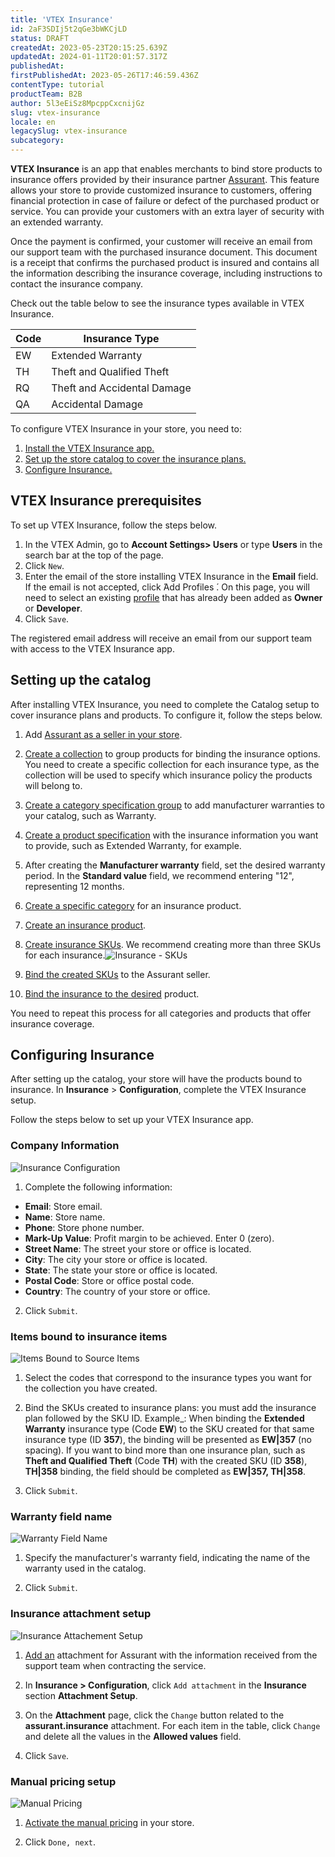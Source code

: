 ```yaml
---
title: 'VTEX Insurance'
id: 2aF3SDIj5t2qGe3bWKCjLD
status: DRAFT
createdAt: 2023-05-23T20:15:25.639Z
updatedAt: 2024-01-11T20:01:57.317Z
publishedAt: 
firstPublishedAt: 2023-05-26T17:46:59.436Z
contentType: tutorial
productTeam: B2B
author: 5l3eEiSz8MpcppCxcnijGz
slug: vtex-insurance
locale: en
legacySlug: vtex-insurance
subcategory: 
---
```


**VTEX Insurance** is an app that enables merchants to bind store products to insurance offers provided by their insurance partner [Assurant](https://www.assurant.com.br/). This feature allows your store to provide customized insurance to customers, offering financial protection in case of failure or defect of the purchased product or service. You can provide your customers with an extra layer of security with an extended warranty.

Once the payment is confirmed, your customer will receive an email from our support team with the purchased insurance document. This document is a receipt that confirms the purchased product is insured and contains all the information describing the insurance coverage, including instructions to contact the insurance company.

Check out the table below to see the insurance types available in VTEX Insurance.

Code   | Insurance Type
--------- | ------
EW | Extended Warranty
TH | Theft and Qualified Theft
RQ | Theft and Accidental Damage
QA | Accidental Damage

To configure VTEX Insurance in your store, you need to:

1. <a href="#vtex-insurance-prerequisites">Install the VTEX Insurance app.</a>
2. <a href="#setting-up-the-catalog">Set up the store catalog to cover the insurance plans.</a>
3. <a href="#configuring-insurance">Configure Insurance.</a>

## VTEX Insurance prerequisites
To set up VTEX Insurance, follow the steps below.

1. In the VTEX Admin, go to **Account Settings> Users** or type **Users** in the search bar at the top of the page.
2. Click `New`.
3. Enter the email of the store installing VTEX Insurance in the **Email** field. If the email is not accepted, click  ́Add Profiles ́. On this page, you will need to select an existing [profile](https://help.vtex.com/en/tutorial/roles--7HKK5Uau2H6wxE1rH5oRbc) that has already been added as **Owner** or **Developer**.
4.  Click `Save`.

The registered email address will receive an email from our support team with access to the VTEX Insurance app.

## Setting up the catalog
After installing VTEX Insurance, you need to complete the Catalog setup to cover insurance plans and products. To configure it, follow the steps below.

1. Add [Assurant as a seller in your store](https://help.vtex.com/en/tutorial/adding-a-seller--tutorials_392).

2. [Create a collection](https://help.vtex.com/en/tutorial/creating-collections-beta--yJBHqNMViOAnnnq4fyOye) to group products for binding the insurance options. You need to create a specific collection for each insurance type, as the collection will be used to specify which insurance policy the products will belong to.

3. [Create a category specification group](https://help.vtex.com/en/tutorial/creating-a-specification-group-in-a-category--tutorials_246) to add manufacturer warranties to your catalog, such as Warranty.

4. [Create a product specification](https://help.vtex.com/en/tutorial/adding-specifications-or-product-fields--tutorials_106) with the insurance information you want to provide, such as Extended Warranty, for example.

5. After creating the **Manufacturer warranty** field, set the desired warranty period. In the **Standard value** field, we recommend entering "12", representing 12 months.

6. [Create a specific category](https://help.vtex.com/en/tracks/catalog-101--5AF0XfnjfWeopIFBgs3LIQ/3UYjVS03JbleGPh0Ckpic1) for an insurance product.

7. [Create an insurance product](https://help.vtex.com/en/tutorial/products-and-skus-beta--2ig7TmROlirWirZjFWZ3By).

8. [Create insurance SKUs](https://help.vtex.com/en/tutorial/sku-registration-fields--21DDItuEQc6mseiW8EakcY). We recommend creating more than three SKUs for each insurance.![Insurance - SKUs](//images.ctfassets.net/alneenqid6w5/7z6EX1cFT3l5wmnlX5LQk1/e1b53a46f844d679277074c59386b0de/image3.png)

9. [Bind the created SKUs](https://help.vtex.com/en/tutorial/sku-bindings--1SmrVgNwjJX17hdqwLa0TX) to the Assurant seller.

10. [Bind the insurance to the desired](https://help.vtex.com/en/tutorial/adding-specifications-or-product-fields--tutorials_106) product.

<div class="alert alert-info" role="alert">
<p> You need to repeat this process for all categories and products that offer insurance coverage. </p>
</div>

## Configuring Insurance
After setting up the catalog, your store will have the products bound to insurance. In **Insurance** > **Configuration**, complete the VTEX Insurance setup.

Follow the steps below to set up your VTEX Insurance app.

### Company Information
![Insurance Configuration](//images.ctfassets.net/alneenqid6w5/27tKnogbpFLSaeGPW4OnkZ/b779f15fc609605bb8c26452fa596251/image5.png)
1. Complete the following information:
- **Email**: Store email.
- **Name**: Store name.
- **Phone**: Store phone number.
- **Mark-Up Value**: Profit margin to be achieved. Enter 0 (zero).
- **Street Name**: The street your store or office is located.
- **City**: The city your store or office is located.
- **State**: The state your store or office is located.
- **Postal Code**: Store or office postal code.
- **Country**: The country of your store or office.
2. Click `Submit`.

### Items bound to insurance items

![Items Bound to Source Items](//images.ctfassets.net/alneenqid6w5/6E68A1BaKeUzAgZuzD7KIY/3aa3ac21584d7226965e0584eb738150/image2.png)

1. Select the codes that correspond to the insurance types you want for the collection you have created.

2. Bind the SKUs created to insurance plans: you must add the insurance plan followed by the SKU ID. Example_: When binding the **Extended Warranty** insurance type (Code **EW**) to the SKU created for that same insurance type (ID **357**), the binding will be presented as **EW|357** (no spacing).
If you want to bind more than one insurance plan, such as **Theft and Qualified Theft** (Code **TH**) with the created SKU (ID **358**), **TH|358** binding, the field should be completed as **EW|357, TH|358**.
3. Click `Submit`.

### Warranty field name

![Warranty Field Name](//images.ctfassets.net/alneenqid6w5/215SqlxeJ3yFSZjfGnuJRl/c7440e8c3189d41c05d3a837cec3e273/image8.png)

1.  Specify the manufacturer's warranty field, indicating the name of the warranty used in the catalog.

2.  Click `Submit`.

### Insurance attachment setup
![Insurance Attachement Setup](//images.ctfassets.net/alneenqid6w5/7wpyDOdmdsK2VqOOUbqrfr/0cc20efa1f556b1cd5ed82e97f456ced/insurance_attachement_setup.png)

1. [Add an](https://help.vtex.com/en/tutorial/adding-an-attachment--7zHMUpuoQE4cAskqEUWScU) attachment for Assurant with the information received from the support team when contracting the service.

2. In **Insurance > Configuration**, click `Add attachment` in the **Insurance** section **Attachment Setup**.

3. On the **Attachment** page, click the `Change` button related to the **assurant.insurance** attachment. For each item in the table, click `Change` and delete all the values in the **Allowed values** field.

4. Click `Save`.

### Manual pricing setup
![Manual Pricing](//images.ctfassets.net/alneenqid6w5/a1wDUYo5UhkR09keQU6WG/c35b802ce82a4b0ddb077c7d62cae53e/image11.png)

1. [Activate the manual pricing](https://help.vtex.com/en/tutorial/change-the-price-of-an-item-in-the-shopping-cart--7Cd37aCAmtL1qmoZJJvjNf) in your store.

2. Click `Done, next`.
